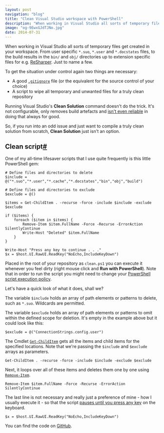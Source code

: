 ```yaml
---
layout: post
navigation: "blog"
title: "Clean Visual Studio workspace with PowerShell"
description: "When working in Visual Studio all sorts of temporary files get created in your workspace. From user specific *.suo, *.user and *.docstates files, to the build results in the bin/ and obj/ directories up to extension specific files for e.g. ReSharper."
image: "og-9EwxGJdTJNo.jpg"
date: 2014-07-31
---
```


When working in Visual Studio all sorts of temporary files get created in your workspace. From user specific `*.suo`, `*.user` and `*.docstates` files, to the build results in the `bin/` and `obj/` directories up to extension specific files for e.g. <a target="_blank" href="http://www.jetbrains.com/resharper/">ReSharper</a>. Just to name a few.

To get the situation under control again two things are necessary:

- A good <a target="_blank" href="https://github.com/github/gitignore/blob/master/VisualStudio.gitignore">`.gitignore`</a> file (or the equivalent for the source control of your choice)
- A script to wipe all temporary and unwanted files for a truly clean repository

Running Visual Studio's **Clean Solution** command doesn't do the trick. It's not configurable, only removes build artefacts and <a target="_blank" href="http://stackoverflow.com/a/3095935/135441">isn't even reliable</a> in doing that always for good.

So, if you run into an odd issue and just want to compile a truly clean solution from scratch, **Clean Solution** just isn't an option.

<h2 id="clean-script" class="has-permalink">Clean script<a class="permalink" title="Permalink" href="#clean-script">#</a></h2>

One of my all-time lifesaver scripts that I use quite frequently is this little PowerShell gem:

```
# Define files and directories to delete
$include = @("*.suo","*.user","*.cache","*.docstates","bin","obj","build")

# Define files and directories to exclude
$exclude = @()

$items = Get-ChildItem . -recurse -force -include $include -exclude $exclude

if ($items) {
    foreach ($item in $items) {
        Remove-Item $item.FullName -Force -Recurse -ErrorAction SilentlyContinue
        Write-Host "Deleted" $item.FullName
    }
}

Write-Host "Press any key to continue . . ."
$x = $host.UI.RawUI.ReadKey("NoEcho,IncludeKeyDown")
```

Placed in the root of your repository as `clean.ps1` you can execute it whenever you feel dirty (right mouse click and **Run with PowerShell**). Note that in order to run the script you might need to change your <a target="_blank" href="http://technet.microsoft.com/en-us/library/hh849812.aspx">PowerShell script execution policy</a>.

Let's have a quick look of what it does, shall we?

The variable `$include` holds an array of path elements or patterns to delete, such as `*.suo`. Wildcards are permitted.

The variable `$exclude` holds an array of path elements or patterns to omit within the defined scope for deletion. It's empty in the example above but it could look like this:

```
$exclude = @("ConnectionStrings.config.user")
```

The Cmdlet <a target="_blank" href="http://technet.microsoft.com/en-us/library/hh849800.aspx">`Get-ChildItem`</a> gets all the items and child items for the specified locations. Note that we're passing the `$include` and `$exclude` arrays as parameters.

```
Get-ChildItem . -recurse -force -include $include -exclude $exclude
```

Next, it loops over all of these items and deletes them one by one using <a target="_blank" href="http://technet.microsoft.com/en-us/library/hh849765.aspx">`Remove-Item`</a>.

```
Remove-Item $item.FullName -Force -Recurse -ErrorAction SilentlyContinue
```

The last line is not necessary and really just a preference of mine - how I usually execute it - so that the script <a target="_blank" href="http://technet.microsoft.com/en-us/library/ff730938.aspx">pauses until you press any key</a> on the keyboard.

```
$x = $host.UI.RawUI.ReadKey("NoEcho,IncludeKeyDown")
```

You can find the code on <a target="_blank" href="https://github.com/martinbuberl/CleanVisualStudio">GitHub</a>.